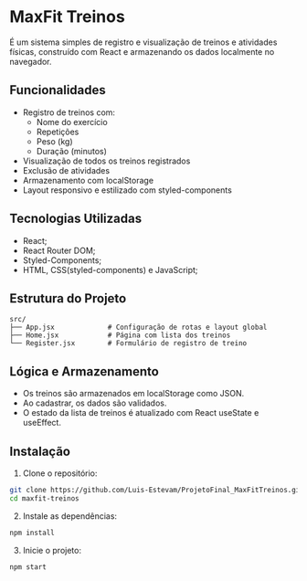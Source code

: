 # MaxFit Treinos

É um sistema simples de registro e visualização de treinos e atividades físicas, construído com React e armazenando os dados localmente no navegador.

## Funcionalidades

- Registro de treinos com:
  - Nome do exercício
  - Repetições
  - Peso (kg)
  - Duração (minutos)
- Visualização de todos os treinos registrados
- Exclusão de atividades
- Armazenamento com localStorage
- Layout responsivo e estilizado com styled-components

## Tecnologias Utilizadas

- React;
- React Router DOM;
- Styled-Components;
- HTML, CSS(styled-components) e JavaScript;

## Estrutura do Projeto

```
src/
├── App.jsx             # Configuração de rotas e layout global
├── Home.jsx            # Página com lista dos treinos
└── Register.jsx        # Formulário de registro de treino
```

## Lógica e Armazenamento

- Os treinos são armazenados em localStorage como JSON.
- Ao cadastrar, os dados são validados.
- O estado da lista de treinos é atualizado com React useState e useEffect.

## Instalação

1. Clone o repositório:

```bash
git clone https://github.com/Luis-Estevam/ProjetoFinal_MaxFitTreinos.git
cd maxfit-treinos
```

2. Instale as dependências:

```bash
npm install
```

3. Inicie o projeto:

```bash
npm start
```
